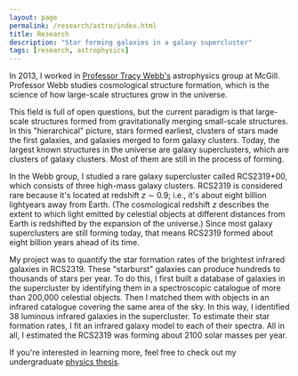 ```yaml
---
layout: page
permalink: /research/astro/index.html
title: Research
description: "Star forming galaxies in a galaxy supercluster"
tags: [research, astrophysics]
---
```


In 2013, I worked in [Professor Tracy Webb's](http://www.physics.mcgill.ca/~webb/) astrophysics group at McGill. Professor Webb studies cosmological structure formation, which is the science of how large-scale structures grow in the universe. 

This field is full of open questions, but the current paradigm is that large-scale structures formed from gravitationally merging small-scale structures. In this "hierarchical" picture, stars formed earliest, clusters of stars made the first galaxies, and galaxies merged to form galaxy clusters. Today, the largest known structures in the universe are galaxy superclusters, which are clusters of galaxy clusters. Most of them are still in the process of forming.

In the Webb group, I studied a rare galaxy supercluster called RCS2319+00, which consists of three high-mass galaxy clusters. RCS2319 is considered rare because it's located at redshift *z* &sim; 0.9; i.e., it's about eight billion lightyears away from Earth. (The cosmological redshift *z* describes the extent to which light emitted by celestial objects at different distances from Earth is redshifted by the expansion of the universe.) Since most galaxy superclusters are still forming today, that means RCS2319 formed about eight billion years ahead of its time. 

My project was to quantify the star formation rates of the brightest infrared galaxies in RCS2319. These "starburst" galaxies can produce hundreds to thousands of stars per year. To do this, I first built a database of galaxies in the supercluster by identifying them in a spectroscopic catalogue of more than 200,000 celestial objects. Then I matched them with objects in an infrared catalogue covering the same area of the sky. In this way, I identified 38 luminous infrared galaxies in the supercluster. To estimate their star formation rates, I fit an infrared galaxy model to each of their spectra. All in all, I estimated the RCS2319 was forming about 2100 solar masses per year.

If you're interested in learning more, feel free to check out my undergraduate [physics thesis](/honphysthesis.pdf). 

<!-- 
and presented it with a poster at the 2014 Canadian Undergraduate Physics Conference in Kingston, Ontario.
-->